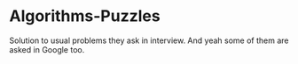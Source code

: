 Algorithms-Puzzles
=================

Solution to usual problems they ask in interview. And yeah some of them are asked in Google too.
